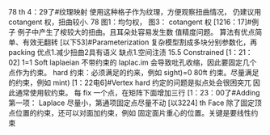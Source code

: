 
78
th 4：29了#纹理映射
使用这种格子作为纹理，方便观察扭曲情况，
仍建议用 cotangent 权，扭曲较小. 78
图1：均匀权， 图3： cotangent 权
[1216：17]#例子
例子中产生了桉较大的扭曲。且耳朵处容易发生数
值精度问题。
算法有优点简单、有效无翻转
[以下53]#Parameterization
复杂模型割成多块分别参数化，再 packing
优点1.减少扭曲2具有语义
缺点1.空间注渍
15.5 Constrained
[1：21：02] 1=1 Soft laplaeian
不带约束的 laplac.im 会导致吡孔收缩，因此要固定几个
点作为约束。
hard 约束：必须满足的约来，例如 sight)=0
80ft 约束。尽量满足的约束，例如 mint)
[1：22电6]#Vertex
hard 约定的问题是拟点处会很困突兀
因此通常使用软约束。
每 fix 一个点，在矩阵下面增加三行
[1：23：00了#Adding
第一项： Laplace 尽量小，第通项固定点尽量不动
[以3224] th Face
除了固定顶点位置的约束，还可以对面加约束，例如
固定面片重心的位置。关键是要线性约束